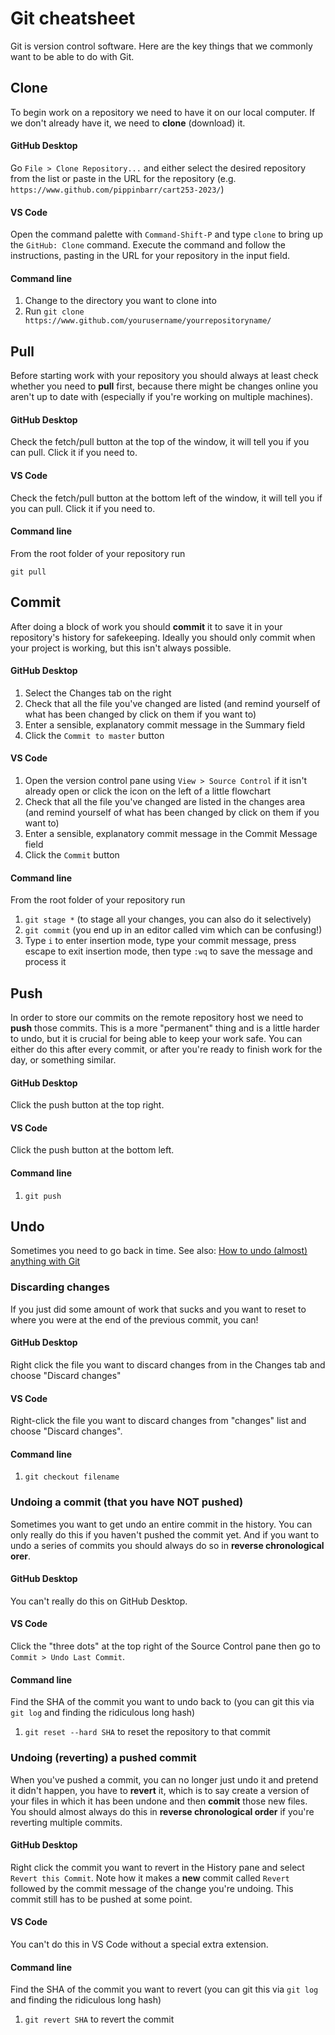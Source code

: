 # Git cheatsheet

Git is version control software. Here are the key things that we commonly want to be able to do with Git.

## Clone

To begin work on a repository we need to have it on our local computer. If we don't already have it, we need to **clone** (download) it.

#### GitHub Desktop

Go `File > Clone Repository...` and either select the desired repository from the list or paste in the URL for the repository (e.g. `https://www.github.com/pippinbarr/cart253-2023/`)

#### VS Code

Open the command palette with `Command-Shift-P` and type `clone` to bring up the `GitHub: Clone` command. Execute the command and follow the instructions, pasting in the URL for your repository in the input field.

#### Command line

1. Change to the directory you want to clone into
2. Run `git clone https://www.github.com/yourusername/yourrepositoryname/`

## Pull

Before starting work with your repository you should always at least check whether you need to **pull** first, because there might be changes online you aren't up to date with (especially if you're working on multiple machines).

#### GitHub Desktop

Check the fetch/pull button at the top of the window, it will tell you if you can pull. Click it if you need to.

#### VS Code

Check the fetch/pull button at the bottom left of the window, it will tell you if you can pull. Click it if you need to.

#### Command line

From the root folder of your repository run

`git pull`

## Commit

After doing a block of work you should **commit** it to save it in your repository's history for safekeeping. Ideally you should only commit when your project is working, but this isn't always possible.

#### GitHub Desktop

1. Select the Changes tab on the right
2. Check that all the file you've changed are listed (and remind yourself of what has been changed by click on them if you want to)
3. Enter a sensible, explanatory commit message in the Summary field
4. Click the `Commit to master` button

#### VS Code

1. Open the version control pane using `View > Source Control` if it isn't already open or click the icon on the left of a little flowchart
2. Check that all the file you've changed are listed in the changes area (and remind yourself of what has been changed by click on them if you want to)
3. Enter a sensible, explanatory commit message in the Commit Message field
4. Click the `Commit` button

#### Command line

From the root folder of your repository run

1. `git stage *` (to stage all your changes, you can also do it selectively)
2. `git commit` (you end up in an editor called vim which can be confusing!)
3. Type `i` to enter insertion mode, type your commit message, press escape to exit insertion mode, then type `:wq` to save the message and process it

## Push

In order to store our commits on the remote repository host we need to **push** those commits. This is a more "permanent" thing and is a little harder to undo, but it is crucial for being able to keep your work safe. You can either do this after every commit, or after you're ready to finish work for the day, or something similar.

#### GitHub Desktop

Click the push button at the top right.

#### VS Code

Click the push button at the bottom left.

#### Command line

1. `git push`

## Undo

Sometimes you need to go back in time. See also: [How to undo (almost) anything with Git](https://github.blog/2015-06-08-how-to-undo-almost-anything-with-git/)

### Discarding changes

If you just did some amount of work that sucks and you want to reset to where you were at the end of the previous commit, you can!

#### GitHub Desktop

Right click the file you want to discard changes from in the Changes tab and choose "Discard changes"

#### VS Code

Right-click the file you want to discard changes from "changes" list and choose "Discard changes".

#### Command line

1. `git checkout filename`

### Undoing a commit (that you have NOT pushed)

Sometimes you want to get undo an entire commit in the history. You can only really do this if you haven't pushed the commit yet. And if you want to undo a series of commits you should always do so in **reverse chronological orer**.

#### GitHub Desktop

You can't really do this on GitHub Desktop.

#### VS Code

Click the "three dots" at the top right of the Source Control pane then go to `Commit > Undo Last Commit`.

#### Command line

Find the SHA of the commit you want to undo back to (you can git this via `git log` and finding the ridiculous long hash)

1. `git reset --hard SHA` to reset the repository to that commit

### Undoing (reverting) a pushed commit

When you've pushed a commit, you can no longer just undo it and pretend it didn't happen, you have to **revert** it, which is to say create a version of your files in which it has been undone and then **commit** those new files. You should almost always do this in **reverse chronological order** if you're reverting multiple commits.

#### GitHub Desktop

Right click the commit you want to revert in the History pane and select `Revert this Commit`. Note how it makes a **new** commit called `Revert` followed by the commit message of the change you're undoing. This commit still has to be pushed at some point.

#### VS Code

You can't do this in VS Code without a special extra extension.

#### Command line

Find the SHA of the commit you want to revert (you can git this via `git log` and finding the ridiculous long hash)

1. `git revert SHA` to revert the commit
